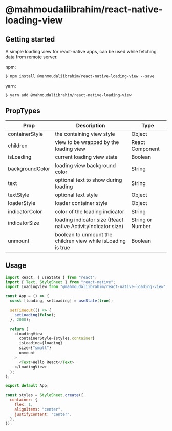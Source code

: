 # @mahmoudaliibrahim/react-native-loading-view

## Getting started

A simple loading view for react-native apps, can be used while fetching data from remote server.

npm:

`$ npm install @mahmoudaliibrahim/react-native-loading-view --save`

yarn:

`$ yarn add @mahmoudaliibrahim/react-native-loading-view`

## PropTypes

| Prop            | Description                                                  | Type             |
| --------------- | ------------------------------------------------------------ | ---------------- |
| containerStyle  | the containing view style                                    | Object           |
| children        | view to be wrapped by the loading view                       | React Component  |
| isLoading       | current loading view state                                   | Boolean          |
| backgroundColor | loading view background color                                | String           |
| text            | optional text to show during loading                         | String           |
| textStyle       | optional text style                                          | Object           |
| loaderStyle     | loader container style                                       | Object           |
| indicatorColor  | color of the loading indicator                               | String           |
| indicatorSize   | loading indicator size (React native ActivityIndicator size) | String or Number |
| unmount         | boolean to unmount the children view while isLoading is true | Boolean          |

## Usage

```javascript
import React, { useState } from "react";
import { Text, StyleSheet } from "react-native";
import LoadingView from "@mahmoudaliibrahim/react-native-loading-view";

const App = () => {
  const [loading, setLoading] = useState(true);

  setTimeout(() => {
    setLoading(false);
  }, 2000);

  return (
    <LoadingView
      containerStyle={styles.container}
      isLoading={loading}
      size={"small"}
      unmount
    >
      <Text>Hello React</Text>
    </LoadingView>
  );
};

export default App;

const styles = StyleSheet.create({
  container: {
    flex: 1,
    alignItems: "center",
    justifyContent: "center",
  },
});
```
